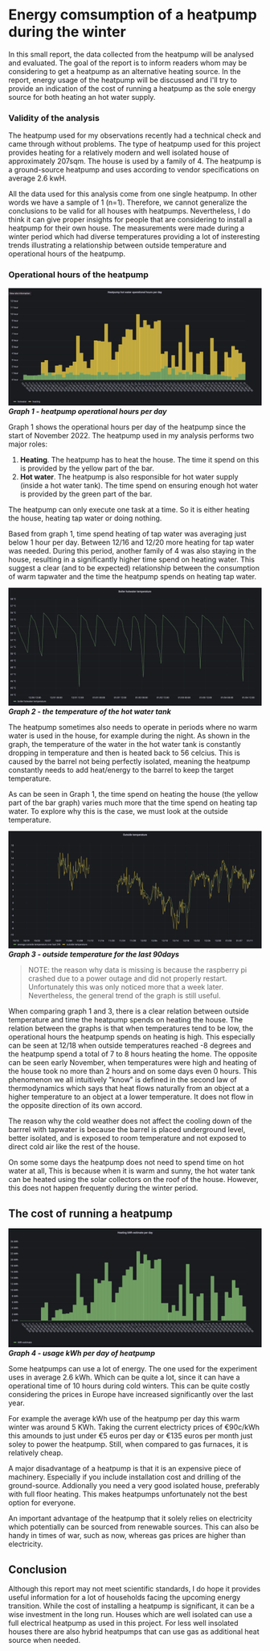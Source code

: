 # Energy comsumption of a heatpump during the winter
In this small report, the data collected from the heatpump will be analysed and evaluated. The goal of the report is to inform readers whom may be considering to get a heatpump as an alternative heating source. In the report, energy usage of the heatpump will be discussed and I'll try to provide an indication of the cost of running a heatpump as the sole energy source for both heating an hot water supply. 

### Validity of the analysis
The heatpump used for my observations recently had a technical check and came through without problems. The type of heatpump used for this project provides heating for a relatively modern and well isolated house of approximately 207sqm. The house is used by a family of 4.
The heatpump is a ground-source heatpump and uses according to vendor specifications on average 2.6 kwH. 

All the data used for this analysis come from one single heatpump. In other words we have a sample of 1 (n=1). Therefore, we cannot generalize the conclusions to be valid for all houses with heatpumps. Nevertheless, I do think it can give proper insights for people that are considering to install a heatpump for their own house. The measurements were made during a winter period which had diverse temperatures providing a lot of insteresting trends illustrating a relationship between outside temperature and operational hours of the heatpump.

### Operational hours of the heatpump
![boiler hotwater temperature](graphs/Heatpump_hotwater_operational_hours_per_day_90days.png)
**_Graph 1 - heatpump operational hours per day_**

Graph 1 shows the operational hours per day of the heatpump since the start of November 2022. The heatpump used in my analysis performs two major roles:

1. **Heating**. The heatpump has to heat the house. The time it spend on this is provided by the yellow part of the bar.
2. **Hot water**. The heatpump is also responsible for hot water supply (inside a hot water tank). The time spend on ensuring enough hot water is provided by the green part of the bar. 

The heatpump can only execute one task at a time. So it is either heating the house, heating tap water or doing nothing. 

Based from graph 1, time spend heating of tap water was averaging just below 1 hour per day. Between 12/16 and 12/20 more heating for tap water was needed. During this period, another family of 4 was also staying in the house, resulting in a significantly higher time spend on heating water. This suggest a clear (and to be expected) relationship between the consumption of warm tapwater and the time the heatpump spends on heating tap water. 

![boiler hotwater temperature](graphs/boiler_hotwater_temperature_.png)
**_Graph 2 - the temperature of the hot water tank_**

The heatpump sometimes also needs to operate in periods where no warm water is used in the house, for example during the night. As shown in the graph, the temperature of the water in the hot water tank is constantly dropping in temperature and then is heated back to 56 celcius. This is caused by the barrel not being perfectly isolated, meaning the heatpump constantly needs to add heat/energy to the barrel to keep the target temperature.

As can be seen in Graph 1, the time spend on heating the house (the yellow part of the bar graph) varies much more that the time spend on heating tap water. To explore why this is the case, we must look at the outside temperature.

![boiler hotwater temperature](graphs/outside_temperature_90days.png)
**_Graph 3 - outside temperature for the last 90days_**

> NOTE: the reason why data is missing is because the raspberry pi crashed due to a power outage and did not properly restart. Unfortunately this was only noticed more that a week later. Nevertheless, the general trend of the graph is still useful.

When comparing graph 1 and 3, there is a clear relation between outside temperature and time the heatpump spends on heating the house. The relation between the graphs is that when temperatures tend to be low, the operational hours the heatpump spends on heating is high. This especially can be seen at 12/18 when outside temperatures reached -8 degrees and the heatpump spend a total of 7 to 8 hours heating the home. The opposite can be seen early November, when temperatures were high and heating of the house took no more than 2 hours and on some days even 0 hours. This phenomenon we all intuitively "know" is defined in the second law of thermodynamics which says that heat flows naturally from an object at a higher temperature to an object at a lower temperature. It does not flow in the opposite direction of its own accord.

The reason why the cold weather does not affect the cooling down of the barrrel with tapwater is because the barrel is placed underground level, better isolated, and is exposed to room temperature and not exposed to direct cold air like the rest of the house.

On some some days the heatpump does not need to spend time on hot water at all, This is because when it is warm and sunny, the hot water tank can be heated using the solar collectors on the roof of the house. However, this does not happen frequently during the winter period.

## The cost of running a heatpump
![boiler hotwater temperature](graphs/heating_kwh_estimate_per_day_90days.png)
**_Graph 4 - usage kWh per day of heatpump_**

Some heatpumps can use a lot of energy. The one used for the experiment uses in average 2.6 kWh. Which can be quite a lot, since it can have a operational time of 10 hours during cold winters. This can be quite costly considering the prices in Europe have increased significantly over the last year. 

For example the average kWh use of the heatpump per day this warm winter was around 5 KWh. Taking the current electricty prices of €90c/kWh this amounds to just under €5 euros per day or €135 euros per month just soley to power the heatpump. Still, when compared to gas furnaces, it is relatively cheap.

A major disadvantage of a heatpump is that it is an expensive piece of machinery. Especially if you include installation cost and drilling of the ground-source. Addionally you need a very good isolated house, preferably with full floor heating. This makes heatpumps unfortunately not the best option for everyone. 

An important advantage of the heatpump that it solely relies on electricity which potentially can be sourced from renewable sources. This can also be handy in times of war, such as now, whereas gas prices are higher than electricity.

## Conclusion
Although this report may not meet scientific standards, I do hope it provides useful information for a lot of households facing the upcoming energy transition. While the cost of installing a heatpump is significant, it can be a wise investment in the long run. Houses which are well isolated can use a full electrical heatpump as used in this project. For less well insolated houses there are also hybrid heatpumps that can use gas as additional heat source when needed. 